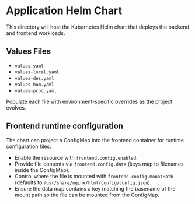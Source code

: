 # Application Helm Chart

This directory will host the Kubernetes Helm chart that deploys the backend and frontend workloads.

## Values Files

- `values.yaml`
- `values-local.yaml`
- `values-des.yaml`
- `values-hom.yaml`
- `values-prod.yaml`

Populate each file with environment-specific overrides as the project evolves.

## Frontend runtime configuration

The chart can project a ConfigMap into the frontend container for runtime configuration files.

- Enable the resource with `frontend.config.enabled`.
- Provide file contents via `frontend.config.data` (keys map to filenames inside the ConfigMap).
- Control where the file is mounted with `frontend.config.mountPath` (defaults to `/usr/share/nginx/html/config/config.json`).
- Ensure the data map contains a key matching the basename of the mount path so the file can be mounted from the ConfigMap.
